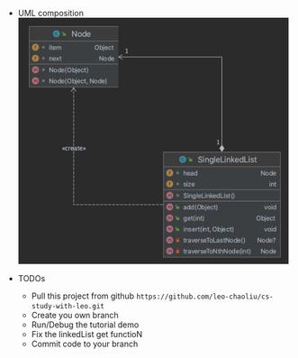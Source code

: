 - UML composition
![](2021-07-12-23-11-40.png)

- TODOs
    - Pull this project from github
    `https://github.com/leo-chaoliu/cs-study-with-leo.git`
    - Create you own branch
    - Run/Debug the tutorial demo
    - Fix the linkedList get functioN
    - Commit code to your branch